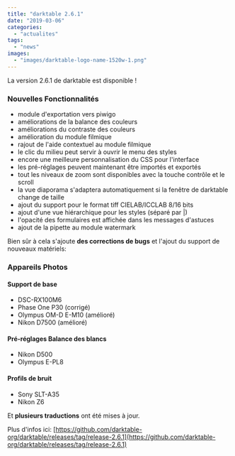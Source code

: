 ```yaml
---
title: "darktable 2.6.1"
date: "2019-03-06"
categories: 
  - "actualites"
tags: 
  - "news"
images:
  - "images/darktable-logo-name-1520w-1.png"
---
```


La version 2.6.1 de darktable est disponible !

### Nouvelles Fonctionnalités

- module d'exportation vers piwigo
- améliorations de la balance des couleurs
- améliorations du contraste des couleurs
- amélioration du module filmique
- rajout de l'aide contextuel au module filmique
- le clic du milieu peut servir à ouvrir le menu des styles
- encore une meilleure personnalisation du CSS pour l'interface
- les pré-réglages peuvent maintenant être importés et exportés
- tout les niveaux de zoom sont disponibles avec la touche contrôle et le scroll
- la vue diaporama s'adaptera automatiquement si la fenêtre de darktable change de taille
- ajout du support pour le format tiff CIELAB/ICCLAB 8/16 bits
- ajout d'une vue hiérarchique pour les styles (séparé par |)
- l'opacité des formulaires est affichée dans les messages d'astuces
- ajout de la pipette au module watermark

Bien sûr à cela s'ajoute **des corrections de bugs** et l'ajout du support de nouveaux matériels:

### Appareils Photos

#### Support de base

- DSC-RX100M6
- Phase One P30 (corrigé)
- Olympus OM-D E-M10 (amélioré)
- Nikon D7500 (amélioré)

#### Pré-réglages Balance des blancs

- Nikon D500
- Olympus E-PL8

#### Profils de bruit

- Sony SLT-A35
- Nikon Z6

Et **plusieurs traductions** ont été mises à jour.

Plus d'infos ici: [https://github.com/darktable-org/darktable/releases/tag/release-2.6.1](https://github.com/darktable-org/darktable/releases/tag/release-2.6.1)
